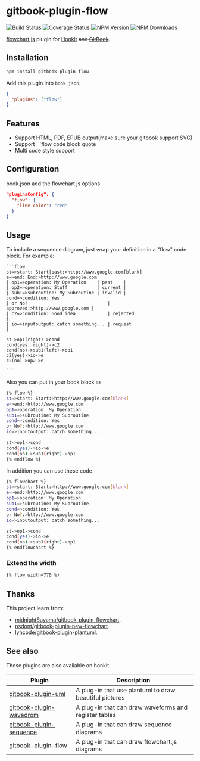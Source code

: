 # gitbook-plugin-flow

[![Build Status](https://github.com/vowstar/gitbook-plugin-flow/actions/workflows/test.yml/badge.svg)](https://github.com/vowstar/gitbook-plugin-flow/actions)
[![Coverage Status](https://coveralls.io/repos/github/vowstar/gitbook-plugin-flow/badge.svg?branch=master)](https://coveralls.io/github/vowstar/gitbook-plugin-flow?branch=master)
[![NPM Version](https://img.shields.io/npm/v/gitbook-plugin-flow.svg?style=flat)](https://www.npmjs.org/package/gitbook-plugin-flow)
[![NPM Downloads](https://img.shields.io/npm/dm/gitbook-plugin-flow.svg?style=flat)](https://www.npmjs.org/package/gitbook-plugin-flow)

[flowchart.js](https://github.com/adrai/flowchart.js) plugin for [Honkit](https://github.com/honkit/honkit) ~~and [GitBook](https://github.com/GitbookIO/gitbook)~~.

## Installation

```bash
npm install gitbook-plugin-flow
```

Add this plugin into ``book.json``.

```json
{
  "plugins": ["flow"]
}
```

## Features

* Support HTML, PDF, EPUB output(make sure your gitbook support SVG)
* Support ```flow code block quote
* Multi code style support

## Configuration

book.json add the flowchart.js options

```json
"pluginsConfig": {
  "flow": {
    "line-color": "red"
  }
}
```

## Usage

To include a sequence diagram, just wrap your definition in a "flow" code block. For example:

<pre lang="no-highlight"><code>```flow
st=>start: Start|past:>http://www.google.com[blank]
e=>end: End:>http://www.google.com
| op1=>operation: My Operation    | past    |
| op2=>operation: Stuff           | current |
| sub1=>subroutine: My Subroutine | invalid |
cond=>condition: Yes
| or No?                              | approved:>http://www.google.com |
| c2=>condition: Good idea            | rejected                        |
| io=>inputoutput: catch something... | request                         |

st->op1(right)->cond
cond(yes, right)->c2
cond(no)->sub1(left)->op1
c2(yes)->io->e
c2(no)->op2->e

```
</code></pre>


Also you can put in your book block as

```bash
{% flow %}
st=>start: Start:>http://www.google.com[blank]
e=>end:>http://www.google.com
op1=>operation: My Operation
sub1=>subroutine: My Subroutine
cond=>condition: Yes
or No?:>http://www.google.com
io=>inputoutput: catch something...

st->op1->cond
cond(yes)->io->e
cond(no)->sub1(right)->op1
{% endflow %}
```

In addition you can use these code

```bash
{% flowchart %}
st=>start: Start:>http://www.google.com[blank]
e=>end:>http://www.google.com
op1=>operation: My Operation
sub1=>subroutine: My Subroutine
cond=>condition: Yes
or No?:>http://www.google.com
io=>inputoutput: catch something...

st->op1->cond
cond(yes)->io->e
cond(no)->sub1(right)->op1
{% endflowchart %}
```

### Extend the width

```bash
{% flow width=770 %}
```

## Thanks

This project learn from:

* [midnightSuyama/gitbook-plugin-flowchart](https://github.com/midnightSuyama/gitbook-plugin-flowchart).
* [nsdont/gitbook-plugin-new-flowchart](https://github.com/nsdont/gitbook-plugin-new-flowchart).
* [lyhcode/gitbook-plugin-plantuml](https://github.com/lyhcode/gitbook-plugin-plantuml).

## See also

These plugins are also available on honkit.

|                                    Plugin                                     |                      Description                       |
| ----------------------------------------------------------------------------- | ------------------------------------------------------ |
| [gitbook-plugin-uml](https://github.com/vowstar/gitbook-plugin-uml)           | A plug-in that use plantuml to draw beautiful pictures |
| [gitbook-plugin-wavedrom](https://github.com/vowstar/gitbook-plugin-wavedrom) | A plug-in that can draw waveforms and register tables  |
| [gitbook-plugin-sequence](https://github.com/vowstar/gitbook-plugin-sequence) | A plug-in that can draw sequence diagrams              |
| [gitbook-plugin-flow](https://github.com/vowstar/gitbook-plugin-flow)         | A plug-in that can draw flowchart.js diagrams          |

